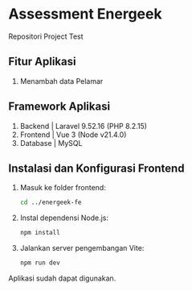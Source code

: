 # Assessment Energeek

Repositori Project Test

## Fitur Aplikasi

1. Menambah data Pelamar

## Framework Aplikasi

1. Backend | Laravel 9.52.16 (PHP 8.2.15)
2. Frontend | Vue 3 (Node v21.4.0)
3. Database | MySQL

## Instalasi dan Konfigurasi Frontend

1. Masuk ke folder frontend:

   ```bash
   cd ../energeek-fe
   ```

2. Instal dependensi Node.js:

   ```bash
   npm install
   ```

3. Jalankan server pengembangan Vite:

   ```bash
   npm run dev
   ```

Aplikasi sudah dapat digunakan.
